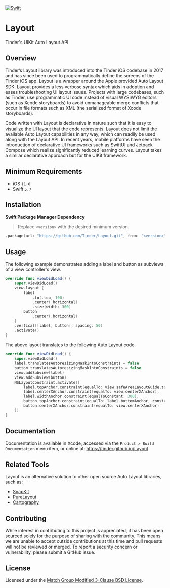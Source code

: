 [![Swift](https://github.com/Tinder/Layout/actions/workflows/swift.yml/badge.svg)](https://github.com/Tinder/Layout/actions/workflows/swift.yml)

# Layout

Tinder's UIKit Auto Layout API

## Overview

Tinder’s Layout library was introduced into the Tinder iOS codebase in 2017 and has since been used to programmatically define the screens of the Tinder iOS app. Layout is a wrapper around the Apple provided Auto Layout SDK. Layout provides a less verbose syntax which aids in adoption and eases troubleshooting UI layout issues. Projects with large codebases, such as Tinder, use programmatic UI code instead of visual WYSIWYG editors (such as Xcode storyboards) to avoid unmanageable merge conflicts that occur in file formats such as XML (the serialized format of Xcode storyboards).

Code written with Layout is declarative in nature such that it is easy to visualize the UI layout that the code represents. Layout does not limit the available Auto Layout capabilities in any way, which can readily be used along with the Layout API. In recent years, mobile platforms have seen the introduction of declarative UI frameworks such as SwiftUI and Jetpack Compose which realize significantly reduced learning curves. Layout takes a similar declarative approach but for the UIKit framework.

## Minimum Requirements

- iOS `11.0`
- Swift `5.7`

## Installation

**Swift Package Manager Dependency**

> Replace `<version>` with the desired minimum version.

```swift
.package(url: "https://github.com/Tinder/Layout.git", from: "<version>")
```

## Usage

The following example demonstrates adding a label and button as subviews of a view controller's view.

```swift
override func viewDidLoad() {
    super.viewDidLoad()
    view.layout {
        label
            .to(.top, 100)
            .center(.horizontal)
            .size(width: 300)
        button
            .center(.horizontal)
    }
    .vertical([label, button], spacing: 50)
    .activate()
}
```

The above layout translates to the following Auto Layout code.

```swift
override func viewDidLoad() {
    super.viewDidLoad()
    label.translatesAutoresizingMaskIntoConstraints = false
    button.translatesAutoresizingMaskIntoConstraints = false
    view.addSubview(label)
    view.addSubview(button)
    NSLayoutConstraint.activate([
        label.topAnchor.constraint(equalTo: view.safeAreaLayoutGuide.topAnchor, constant: 100),
        label.centerXAnchor.constraint(equalTo: view.centerXAnchor),
        label.widthAnchor.constraint(equalToConstant: 300),
        button.topAnchor.constraint(equalTo: label.bottomAnchor, constant: 50),
        button.centerXAnchor.constraint(equalTo: view.centerXAnchor)
    ])
}
```

## Documentation

Documentation is available in Xcode, accessed via the `Product > Build Documentation` menu item, or online at: https://tinder.github.io/Layout

## Related Tools

Layout is an alternative solution to other open source Auto Layout libraries, such as:

- [SnapKit](https://github.com/SnapKit/SnapKit)
- [PureLayout](https://github.com/PureLayout/PureLayout)
- [Cartography](https://github.com/robb/Cartography)

## Contributing

While interest in contributing to this project is appreciated, it has been open sourced solely for the purpose of sharing with the community. This means we are unable to accept outside contributions at this time and pull requests will not be reviewed or merged. To report a security concern or vulnerability, please submit a GitHub issue.

## License

Licensed under the [Match Group Modified 3-Clause BSD License](https://github.com/Tinder/Layout/blob/main/LICENSE).

